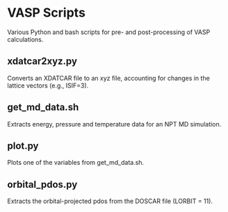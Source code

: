 # VASP Scripts
Various Python and bash scripts for pre- and post-processing of VASP calculations.

## xdatcar2xyz.py
Converts an XDATCAR file to an xyz file, accounting for changes in the lattice vectors (e.g., ISIF=3).

## get_md_data.sh
Extracts energy, pressure and temperature data for an NPT MD simulation.

## plot.py
Plots one of the variables from get_md_data.sh.

## orbital_pdos.py
Extracts the orbital-projected pdos from the DOSCAR file (LORBIT = 11). 
